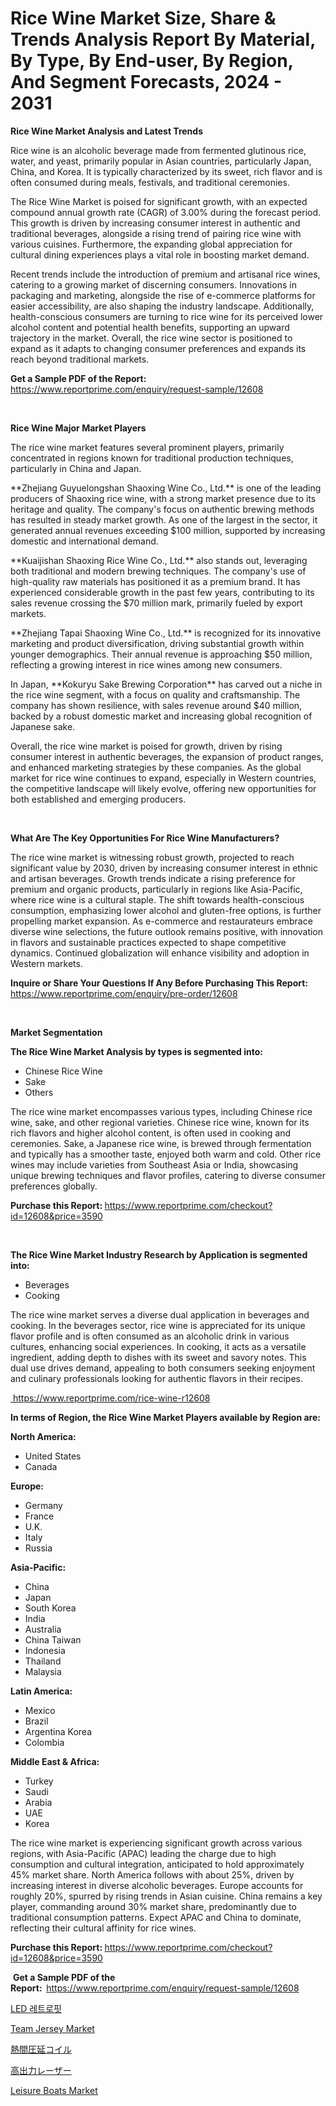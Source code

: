 <p><h1>Rice Wine Market Size, Share & Trends Analysis Report By Material, By Type, By End-user, By Region, And Segment Forecasts, 2024 - 2031</h1></p><p><strong>Rice Wine Market Analysis and Latest Trends</strong></p>
<p><p>Rice wine is an alcoholic beverage made from fermented glutinous rice, water, and yeast, primarily popular in Asian countries, particularly Japan, China, and Korea. It is typically characterized by its sweet, rich flavor and is often consumed during meals, festivals, and traditional ceremonies.</p><p>The Rice Wine Market is poised for significant growth, with an expected compound annual growth rate (CAGR) of 3.00% during the forecast period. This growth is driven by increasing consumer interest in authentic and traditional beverages, alongside a rising trend of pairing rice wine with various cuisines. Furthermore, the expanding global appreciation for cultural dining experiences plays a vital role in boosting market demand.</p><p>Recent trends include the introduction of premium and artisanal rice wines, catering to a growing market of discerning consumers. Innovations in packaging and marketing, alongside the rise of e-commerce platforms for easier accessibility, are also shaping the industry landscape. Additionally, health-conscious consumers are turning to rice wine for its perceived lower alcohol content and potential health benefits, supporting an upward trajectory in the market. Overall, the rice wine sector is positioned to expand as it adapts to changing consumer preferences and expands its reach beyond traditional markets.</p></p>
<p><strong>Get a Sample PDF of the Report:&nbsp;</strong> <a href="https://www.reportprime.com/enquiry/request-sample/12608">https://www.reportprime.com/enquiry/request-sample/12608</a></p>
<p>&nbsp;</p>
<p><strong>Rice Wine Major Market Players</strong></p>
<p><p>The rice wine market features several prominent players, primarily concentrated in regions known for traditional production techniques, particularly in China and Japan. </p><p>**Zhejiang Guyuelongshan Shaoxing Wine Co., Ltd.** is one of the leading producers of Shaoxing rice wine, with a strong market presence due to its heritage and quality. The company's focus on authentic brewing methods has resulted in steady market growth. As one of the largest in the sector, it generated annual revenues exceeding $100 million, supported by increasing domestic and international demand. </p><p>**Kuaijishan Shaoxing Rice Wine Co., Ltd.** also stands out, leveraging both traditional and modern brewing techniques. The company's use of high-quality raw materials has positioned it as a premium brand. It has experienced considerable growth in the past few years, contributing to its sales revenue crossing the $70 million mark, primarily fueled by export markets.</p><p>**Zhejiang Tapai Shaoxing Wine Co., Ltd.** is recognized for its innovative marketing and product diversification, driving substantial growth within younger demographics. Their annual revenue is approaching $50 million, reflecting a growing interest in rice wines among new consumers.</p><p>In Japan, **Kokuryu Sake Brewing Corporation** has carved out a niche in the rice wine segment, with a focus on quality and craftsmanship. The company has shown resilience, with sales revenue around $40 million, backed by a robust domestic market and increasing global recognition of Japanese sake.</p><p>Overall, the rice wine market is poised for growth, driven by rising consumer interest in authentic beverages, the expansion of product ranges, and enhanced marketing strategies by these companies. As the global market for rice wine continues to expand, especially in Western countries, the competitive landscape will likely evolve, offering new opportunities for both established and emerging producers.</p></p>
<p>&nbsp;</p>
<p><strong>What Are The Key Opportunities For Rice Wine Manufacturers?</strong></p>
<p><p>The rice wine market is witnessing robust growth, projected to reach significant value by 2030, driven by increasing consumer interest in ethnic and artisan beverages. Growth trends indicate a rising preference for premium and organic products, particularly in regions like Asia-Pacific, where rice wine is a cultural staple. The shift towards health-conscious consumption, emphasizing lower alcohol and gluten-free options, is further propelling market expansion. As e-commerce and restaurateurs embrace diverse wine selections, the future outlook remains positive, with innovation in flavors and sustainable practices expected to shape competitive dynamics. Continued globalization will enhance visibility and adoption in Western markets.</p></p>
<p><strong>Inquire or Share Your Questions If Any Before Purchasing This Report:</strong> <a href="https://www.reportprime.com/enquiry/pre-order/12608">https://www.reportprime.com/enquiry/pre-order/12608</a></p>
<p>&nbsp;</p>
<p><strong>Market Segmentation</strong></p>
<p><strong>The Rice Wine Market Analysis by types is segmented into:</strong></p>
<p><ul><li>Chinese Rice Wine</li><li>Sake</li><li>Others</li></ul></p>
<p><p>The rice wine market encompasses various types, including Chinese rice wine, sake, and other regional varieties. Chinese rice wine, known for its rich flavors and higher alcohol content, is often used in cooking and ceremonies. Sake, a Japanese rice wine, is brewed through fermentation and typically has a smoother taste, enjoyed both warm and cold. Other rice wines may include varieties from Southeast Asia or India, showcasing unique brewing techniques and flavor profiles, catering to diverse consumer preferences globally.</p></p>
<p><strong>Purchase this Report:&nbsp;</strong><a href="https://www.reportprime.com/checkout?id=12608&price=3590">https://www.reportprime.com/checkout?id=12608&price=3590</a></p>
<p>&nbsp;</p>
<p><strong>The Rice Wine Market Industry Research by Application is segmented into:</strong></p>
<p><ul><li>Beverages</li><li>Cooking</li></ul></p>
<p><p>The rice wine market serves a diverse dual application in beverages and cooking. In the beverages sector, rice wine is appreciated for its unique flavor profile and is often consumed as an alcoholic drink in various cultures, enhancing social experiences. In cooking, it acts as a versatile ingredient, adding depth to dishes with its sweet and savory notes. This dual use drives demand, appealing to both consumers seeking enjoyment and culinary professionals looking for authentic flavors in their recipes.</p></p>
<p><a href="https://www.reportprime.com/rice-wine-r12608">&nbsp;https://www.reportprime.com/rice-wine-r12608</a></p>
<p><strong>In terms of Region, the Rice Wine Market Players available by Region are:</strong></p>
<p>
    <p> <strong> North America: </strong>
        <ul>
            <li>United States</li>
            <li>Canada</li>
        </ul>
        </p> 
    <p> <strong> Europe: </strong>
        <ul>
            <li>Germany</li>
            <li>France</li>
            <li>U.K.</li>
            <li>Italy</li>
            <li>Russia</li>
        </ul>
        </p> 
    <p> <strong> Asia-Pacific: </strong>
        <ul>
            <li>China</li>
            <li>Japan</li>
            <li>South Korea</li>
            <li>India</li>
            <li>Australia</li>
            <li>China Taiwan</li>
            <li>Indonesia</li>
            <li>Thailand</li>
            <li>Malaysia</li>
        </ul>
        </p> 
    <p> <strong> Latin America: </strong>
        <ul>
            <li>Mexico</li>
            <li>Brazil</li>
            <li>Argentina Korea</li>
            <li>Colombia</li>
        </ul>
        </p> 
    <p> <strong> Middle East & Africa: </strong>
        <ul>
            <li>Turkey</li>
            <li>Saudi</li>
            <li>Arabia</li>
            <li>UAE</li>
            <li>Korea</li>
        </ul>
    </p>
    </p>
<p><p>The rice wine market is experiencing significant growth across various regions, with Asia-Pacific (APAC) leading the charge due to high consumption and cultural integration, anticipated to hold approximately 45% market share. North America follows with about 25%, driven by increasing interest in diverse alcoholic beverages. Europe accounts for roughly 20%, spurred by rising trends in Asian cuisine. China remains a key player, commanding around 30% market share, predominantly due to traditional consumption patterns. Expect APAC and China to dominate, reflecting their cultural affinity for rice wines.</p></p>
<p><strong>Purchase this Report: </strong><a href="https://www.reportprime.com/checkout?id=12608&price=3590">https://www.reportprime.com/checkout?id=12608&price=3590</a></p>
<p>&nbsp;<strong>Get a Sample PDF of the Report:&nbsp;&nbsp;</strong><a href="https://www.reportprime.com/enquiry/request-sample/12608">https://www.reportprime.com/enquiry/request-sample/12608</a></p>
<p><strong></strong></p>
<p><p><a href="https://medium.com/@eunicevaughan35/led-%EB%A6%AC%ED%8A%B8%EB%A1%9C%ED%95%8F-%EC%8B%9C%EC%9E%A5%EC%97%90-%EB%8C%80%ED%95%9C-%EA%B8%80%EB%A1%9C%EB%B2%8C-%EA%B4%80%EC%A0%90-%EB%8F%99%ED%96%A5-%EB%B0%8F-%EC%98%88%EC%B8%A1-2024-2031-cf54e9b4d334">LED 레트로핏</a></p><p><a href="https://medium.com/@karinaokon97/team-jersey-market-2024-2031-industry-insights-and-investment-opportunities-2854252a337a">Team Jersey Market</a></p><p><a href="https://medium.com/@lenorakris2023/%E5%B8%82%E5%A0%B4%E4%BA%88%E6%B8%AC-%E4%B8%96%E7%95%8C%E3%81%AE%E7%86%B1%E9%96%93%E5%9C%A7%E5%BB%B6%E3%82%B3%E3%82%A4%E3%83%AB%E3%81%AE%E3%83%88%E3%83%AC%E3%83%B3%E3%83%89%E3%81%A8%E5%BD%B1%E9%9F%BF%E5%88%86%E6%9E%90-2024%E5%B9%B4-2031%E5%B9%B4-%E7%94%A8%E9%80%94%E5%88%A5-%E5%BB%BA%E8%A8%AD-%E8%88%B9%E8%88%B6-%E3%82%A8%E3%83%8D%E3%83%AB%E3%82%AE%E3%83%BC-%E5%8C%85%E8%A3%85-%E6%B6%88%E8%B2%BB%E8%80%85-%E4%BD%8F%E5%AE%85-%E8%87%AA%E5%8B%95%E8%BB%8A-%E3%81%9D%E3%81%AE%E4%BB%96-%E3%81%8A%E3%82%88%E3%81%B3%E3%82%BF%E3%82%A4%E3%83%97%E5%88%A5-3mm-mm-82576f9da8fe">熱間圧延コイル</a></p><p><a href="https://medium.com/@lenorakris2023/%E9%AB%98%E5%87%BA%E5%8A%9B%E3%83%AC%E3%83%BC%E3%82%B6%E3%83%BC%E5%B8%82%E5%A0%B4%E3%81%AE%E9%9D%A9%E5%91%BD-2024%E5%B9%B4-2031%E5%B9%B4-%E6%AC%A1%E3%81%AE10%E5%B9%B4%E9%96%93%E3%82%92%E5%BD%A2%E4%BD%9C%E3%82%8B%E5%B8%82%E5%A0%B4%E5%8B%95%E5%90%91-f6204547d7dd">高出力レーザー</a></p><p><a href="https://www.linkedin.com/pulse/leisure-boats-market-share-size-trends-industry-analysis-z4qke?trackingId=J8zFsmvFSc%2B9G6WmXr6gow%3D%3D">Leisure Boats Market</a></p></p>